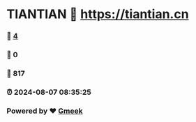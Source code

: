 # TIANTIAN :link: https://tiantian.cn 
### :page_facing_up: [4](https://tiantian.cn/tag.html) 
### :speech_balloon: 0 
### :hibiscus: 817 
### :alarm_clock: 2024-08-07 08:35:25 
### Powered by :heart: [Gmeek](https://github.com/Meekdai/Gmeek)
